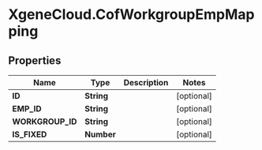 # XgeneCloud.CofWorkgroupEmpMapping

## Properties
Name | Type | Description | Notes
------------ | ------------- | ------------- | -------------
**ID** | **String** |  | [optional] 
**EMP_ID** | **String** |  | [optional] 
**WORKGROUP_ID** | **String** |  | [optional] 
**IS_FIXED** | **Number** |  | [optional] 


